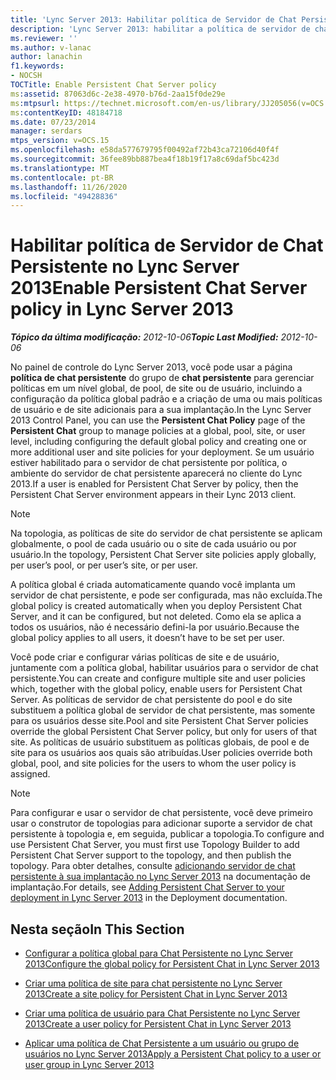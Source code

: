 ```yaml
---
title: 'Lync Server 2013: Habilitar política de Servidor de Chat Persistente'
description: 'Lync Server 2013: habilitar a política de servidor de chat persistente.'
ms.reviewer: ''
ms.author: v-lanac
author: lanachin
f1.keywords:
- NOCSH
TOCTitle: Enable Persistent Chat Server policy
ms:assetid: 87063d6c-2e38-4970-b76d-2aa15f0de29e
ms:mtpsurl: https://technet.microsoft.com/en-us/library/JJ205056(v=OCS.15)
ms:contentKeyID: 48184718
ms.date: 07/23/2014
manager: serdars
mtps_version: v=OCS.15
ms.openlocfilehash: e58da577679795f00492af72b43ca72106d40f4f
ms.sourcegitcommit: 36fee89bb887bea4f18b19f17a8c69daf5bc423d
ms.translationtype: MT
ms.contentlocale: pt-BR
ms.lasthandoff: 11/26/2020
ms.locfileid: "49428836"
---
```

# <a name="enable-persistent-chat-server-policy-in-lync-server-2013"></a><span data-ttu-id="e5396-103">Habilitar política de Servidor de Chat Persistente no Lync Server 2013</span><span class="sxs-lookup"><span data-stu-id="e5396-103">Enable Persistent Chat Server policy in Lync Server 2013</span></span>

<div data-xmlns="http://www.w3.org/1999/xhtml">

<div class="topic" data-xmlns="http://www.w3.org/1999/xhtml" data-msxsl="urn:schemas-microsoft-com:xslt" data-cs="https://msdn.microsoft.com/">

<div data-asp="https://msdn2.microsoft.com/asp">



</div>

<div id="mainSection">

<div id="mainBody"><span data-ttu-id="e5396-104">

<span> </span></span><span class="sxs-lookup"><span data-stu-id="e5396-104">

<span> </span></span></span>

<span data-ttu-id="e5396-105">_**Tópico da última modificação:** 2012-10-06_</span><span class="sxs-lookup"><span data-stu-id="e5396-105">_**Topic Last Modified:** 2012-10-06_</span></span>

<span data-ttu-id="e5396-106">No painel de controle do Lync Server 2013, você pode usar a página **política de chat persistente** do grupo de **chat persistente** para gerenciar políticas em um nível global, de pool, de site ou de usuário, incluindo a configuração da política global padrão e a criação de uma ou mais políticas de usuário e de site adicionais para a sua implantação.</span><span class="sxs-lookup"><span data-stu-id="e5396-106">In the Lync Server 2013 Control Panel, you can use the **Persistent Chat Policy** page of the **Persistent Chat** group to manage policies at a global, pool, site, or user level, including configuring the default global policy and creating one or more additional user and site policies for your deployment.</span></span> <span data-ttu-id="e5396-107">Se um usuário estiver habilitado para o servidor de chat persistente por política, o ambiente do servidor de chat persistente aparecerá no cliente do Lync 2013.</span><span class="sxs-lookup"><span data-stu-id="e5396-107">If a user is enabled for Persistent Chat Server by policy, then the Persistent Chat Server environment appears in their Lync 2013 client.</span></span>

<div>


> [!NOTE]  
> <span data-ttu-id="e5396-108">Na topologia, as políticas de site do servidor de chat persistente se aplicam globalmente, o pool de cada usuário ou o site de cada usuário ou por usuário.</span><span class="sxs-lookup"><span data-stu-id="e5396-108">In the topology, Persistent Chat Server site policies apply globally, per user’s pool, or per user’s site, or per user.</span></span>



</div>

<span data-ttu-id="e5396-109">A política global é criada automaticamente quando você implanta um servidor de chat persistente, e pode ser configurada, mas não excluída.</span><span class="sxs-lookup"><span data-stu-id="e5396-109">The global policy is created automatically when you deploy Persistent Chat Server, and it can be configured, but not deleted.</span></span> <span data-ttu-id="e5396-110">Como ela se aplica a todos os usuários, não é necessário defini-la por usuário.</span><span class="sxs-lookup"><span data-stu-id="e5396-110">Because the global policy applies to all users, it doesn’t have to be set per user.</span></span>

<span data-ttu-id="e5396-111">Você pode criar e configurar várias políticas de site e de usuário, juntamente com a política global, habilitar usuários para o servidor de chat persistente.</span><span class="sxs-lookup"><span data-stu-id="e5396-111">You can create and configure multiple site and user policies which, together with the global policy, enable users for Persistent Chat Server.</span></span> <span data-ttu-id="e5396-112">As políticas de servidor de chat persistente do pool e do site substituem a política global de servidor de chat persistente, mas somente para os usuários desse site.</span><span class="sxs-lookup"><span data-stu-id="e5396-112">Pool and site Persistent Chat Server policies override the global Persistent Chat Server policy, but only for users of that site.</span></span> <span data-ttu-id="e5396-113">As políticas de usuário substituem as políticas globais, de pool e de site para os usuários aos quais são atribuídas.</span><span class="sxs-lookup"><span data-stu-id="e5396-113">User policies override both global, pool, and site policies for the users to whom the user policy is assigned.</span></span>

<div>


> [!NOTE]  
> <span data-ttu-id="e5396-114">Para configurar e usar o servidor de chat persistente, você deve primeiro usar o construtor de topologias para adicionar suporte a servidor de chat persistente à topologia e, em seguida, publicar a topologia.</span><span class="sxs-lookup"><span data-stu-id="e5396-114">To configure and use Persistent Chat Server, you must first use Topology Builder to add Persistent Chat Server support to the topology, and then publish the topology.</span></span> <span data-ttu-id="e5396-115">Para obter detalhes, consulte <A href="lync-server-2013-adding-persistent-chat-server-to-your-deployment.md">adicionando servidor de chat persistente à sua implantação no Lync Server 2013</A> na documentação de implantação.</span><span class="sxs-lookup"><span data-stu-id="e5396-115">For details, see <A href="lync-server-2013-adding-persistent-chat-server-to-your-deployment.md">Adding Persistent Chat Server to your deployment in Lync Server 2013</A> in the Deployment documentation.</span></span>



</div>

<div>

## <a name="in-this-section"></a><span data-ttu-id="e5396-116">Nesta seção</span><span class="sxs-lookup"><span data-stu-id="e5396-116">In This Section</span></span>

  - [<span data-ttu-id="e5396-117">Configurar a política global para Chat Persistente no Lync Server 2013</span><span class="sxs-lookup"><span data-stu-id="e5396-117">Configure the global policy for Persistent Chat in Lync Server 2013</span></span>](lync-server-2013-configure-the-global-policy-for-persistent-chat.md)

  - [<span data-ttu-id="e5396-118">Criar uma política de site para chat persistente no Lync Server 2013</span><span class="sxs-lookup"><span data-stu-id="e5396-118">Create a site policy for Persistent Chat in Lync Server 2013</span></span>](lync-server-2013-create-a-site-policy-for-persistent-chat.md)

  - [<span data-ttu-id="e5396-119">Criar uma política de usuário para Chat Persistente no Lync Server 2013</span><span class="sxs-lookup"><span data-stu-id="e5396-119">Create a user policy for Persistent Chat in Lync Server 2013</span></span>](lync-server-2013-create-a-user-policy-for-persistent-chat.md)

  - [<span data-ttu-id="e5396-120">Aplicar uma política de Chat Persistente a um usuário ou grupo de usuários no Lync Server 2013</span><span class="sxs-lookup"><span data-stu-id="e5396-120">Apply a Persistent Chat policy to a user or user group in Lync Server 2013</span></span>](lync-server-2013-apply-a-persistent-chat-policy-to-a-user-or-user-group.md)

<span data-ttu-id="e5396-121"></div>

</div>

<span> </span>

</div>

</div>

</span><span class="sxs-lookup"><span data-stu-id="e5396-121"></div>

</div>

<span> </span>

</div>

</div>

</span></span></div>

